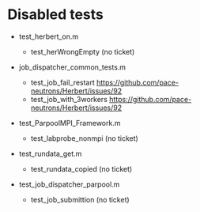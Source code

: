# Disabled tests

- test_herbert_on.m
    - test_herWrongEmpty (no ticket)

- job_dispatcher_common_tests.m
	- test_job_fail_restart https://github.com/pace-neutrons/Herbert/issues/92
	- test_job_with_3workers https://github.com/pace-neutrons/Herbert/issues/92

- test_ParpoolMPI_Framework.m
	- test_labprobe_nonmpi (no ticket)

- test_rundata_get.m
  - test_rundata_copied (no ticket)

- test_job_dispatcher_parpool.m
  - test_job_submittion (no ticket)
